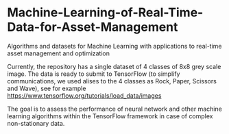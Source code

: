 # Machine-Learning-of-Real-Time-Data-for-Asset-Management
 Algorithms and datasets for Machine Learning with applications to real-time asset management and optimization
 
Currently, the repository has a single dataset of 4 classes of 8x8 grey scale image. The data is ready to submit to TensorFlow (to simplify communications, we used alises to the 4 classes as Rock, Paper, Scissors and Wave), see for example https://www.tensorflow.org/tutorials/load_data/images

The goal is to assess the performance of neural network and other machine learning algorithms within the TensorFlow framework in case of complex non-stationary data.

